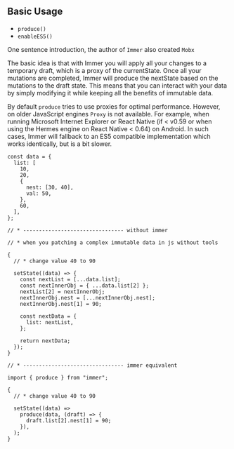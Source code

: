 ## Basic Usage

- `produce()`
- `enableES5()`

One sentence introduction, the author of `Immer` also created `Mobx`

The basic idea is that with Immer you will apply all your changes to a temporary draft, which is a proxy of the currentState. Once all your mutations are completed, Immer will produce the nextState based on the mutations to the draft state. This means that you can interact with your data by simply modifying it while keeping all the benefits of immutable data.

By default `produce` tries to use proxies for optimal performance. However, on older JavaScript engines `Proxy` is not available. For example, when running Microsoft Internet Explorer or React Native (if < v0.59 or when using the Hermes engine on React Native < 0.64) on Android. In such cases, Immer will fallback to an ES5 compatible implementation which works identically, but is a bit slower.

```tsx
const data = {
  list: [
    10,
    20,
    {
      nest: [30, 40],
      val: 50,
    },
    60,
  ],
};

// * -------------------------------- without immer

// * when you patching a complex immutable data in js without tools

{
  // * change value 40 to 90

  setState((data) => {
    const nextList = [...data.list];
    const nextInnerObj = { ...data.list[2] };
    nextList[2] = nextInnerObj;
    nextInnerObj.nest = [...nextInnerObj.nest];
    nextInnerObj.nest[1] = 90;

    const nextData = {
      list: nextList,
    };

    return nextData;
  });
}

// * -------------------------------- immer equivalent

import { produce } from "immer";

{
  // * change value 40 to 90

  setState((data) =>
    produce(data, (draft) => {
      draft.list[2].nest[1] = 90;
    }),
  );
}
```
